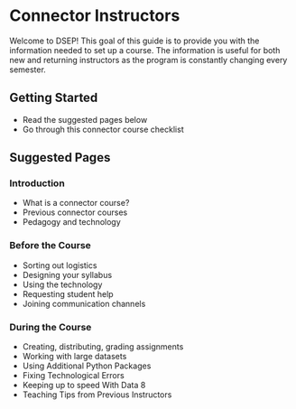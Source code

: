 # Connector Instructors

Welcome to DSEP! This goal of this guide is to provide you with the information needed to set up a course. The information is useful for both new and returning instructors as the program is constantly changing every semester.

## Getting Started

* Read the suggested pages below
* Go through this connector course checklist

## Suggested Pages

### Introduction

* What is a connector course?
* Previous connector courses
* Pedagogy and technology

### Before the Course

* Sorting out logistics
* Designing your syllabus
* Using the technology
* Requesting student help
* Joining communication channels

### During the Course

* Creating, distributing, grading assignments
* Working with large datasets
* Using Additional Python Packages
* Fixing Technological Errors
* Keeping up to speed With Data 8
* Teaching Tips from Previous Instructors




